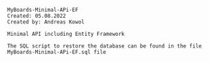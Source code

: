     MyBoards-Minimal-APi-EF
    Created: 05.08.2022
    Created by: Andreas Kowol
     
    Minimal API including Entity Framework
    
    The SQL script to restore the database can be found in the file MyBoards-Minimal-APi-EF.sql file

